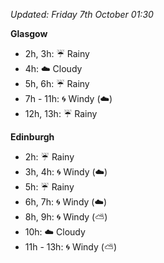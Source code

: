 *Updated: Friday 7th October 01:30*

**Glasgow**

* 2h, 3h: :umbrella: Rainy
* 4h: :cloud: Cloudy
* 5h, 6h: :umbrella: Rainy
* 7h - 11h: :cyclone: Windy (:cloud:)
* 12h, 13h: :umbrella: Rainy

**Edinburgh**

* 2h: :umbrella: Rainy
* 3h, 4h: :cyclone: Windy (:cloud:)
* 5h: :umbrella: Rainy
* 6h, 7h: :cyclone: Windy (:cloud:)
* 8h, 9h: :cyclone: Windy (:partly_sunny:)
* 10h: :cloud: Cloudy
* 11h - 13h: :cyclone: Windy (:partly_sunny:)
